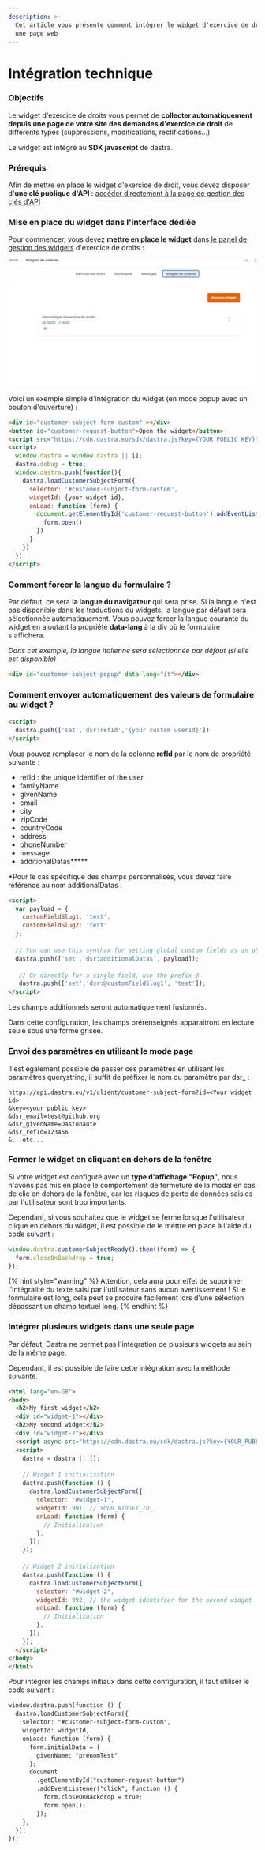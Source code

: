 ```yaml
---
description: >-
  Cet article vous présente comment intégrer le widget d'exercice de droit dans
  une page web
---
```


# Intégration technique

### Objectifs

Le widget d'exercice de droits vous permet de **collecter automatiquement depuis une page de votre site des demandes d'exercice de droit** de différents types (suppressions, modifications, rectifications...)

Le widget est intégré au **SDK javascript** de dastra.

### Prérequis

Afin de mettre en place le widget d'exercice de droit, vous devez disposer d'**une clé publique d'API** :  [accéder directement à la page de gestion des clés d'API](https://doc.dastra.eu/features/settings/gestion-des-cles-dapi)

### Mise en place du widget dans l'interface dédiée

Pour commencer, vous devez **mettre en place le widget** dans[ le panel de gestion des widgets](https://app.dasta.eu/workspace/data-subject-request/integrations) d'exercice de droits :&#x20;

![](<../../.gitbook/assets/image (250) (1) (1) (1).png>)

Voici un exemple simple d'intégration du widget (en mode popup avec un bouton d'ouverture) :

```html
<div id="customer-subject-form-custom" ></div>
<button id="customer-request-button">Open the widget</button>
<script src="https://cdn.dastra.eu/sdk/dastra.js?key={YOUR PUBLIC KEY}" async></script>
<script>
  window.dastra = window.dastra || [];
  dastra.debug = true;
  window.dastra.push(function(){
    dastra.loadCustomerSubjectForm({
      selector: '#customer-subject-form-custom',
      widgetId: {your widget id},
      onLoad: function (form) {
        document.getElementById('customer-request-button').addEventListener('click',function () {
          form.open()
        })
      }
    })
  })
</script>
```

### Comment forcer la langue du formulaire ?

Par défaut, ce sera **la langue du navigateur** qui sera prise. Si la langue n'est pas disponible dans les traductions du widgets, la langue par défaut sera sélectionnée automatiquement. Vous pouvez forcer la langue courante du widget en ajoutant la propriété **data-lang** à la div où le formulaire s'affichera.

_Dans cet exemple, la langue italienne sera sélectionnée par défaut (si elle est disponible)_

```html
<div id="customer-subject-popup" data-lang="it"></div>
```



### Comment envoyer automatiquement des valeurs de formulaire au widget ?

```html
<script>
  dastra.push(['set','dsr:refId','{your custom userId}'])
</script>
```

Vous pouvez remplacer le nom de la colonne **refId** par le nom de propriété suivante :&#x20;

* refId : the unique identifier of the user
* familyName&#x20;
* givenName
* email
* city
* zipCode
* countryCode
* address
* phoneNumber
* message
* additionalDatas**\***

\*Pour le cas spécifique des champs personnalisés, vous devez faire référence au nom additionalDatas :

```html
<script>
  var payload = {
    customFieldSlug1: 'test', 
    customFieldSlug2: 'test'
  };
  
  // You can use this synthax for setting global custom fields as an object
  dastra.push(['set','dsr:additionalDatas', payload]);
  
   // Or directly for a single field, use the prefix @
   dastra.push(['set','dsr:@customFieldSlug1', 'test']);
</script>
```

Les champs additionnels seront automatiquement fusionnés.

Dans cette configuration, les champs prérenseignés apparaitront en lecture seule sous une forme grisée.&#x20;



### Envoi des paramètres en utilisant le mode page

Il est également possible de passer ces paramètres en utilisant les paramètres querystring, il suffit de préfixer le nom du paramètre par dsr\_ :&#x20;

```url
https://api.dastra.eu/v1/client/customer-subject-form?id=<Your widget id>
&key=<your public key>
&dsr_email=test@github.org
&dsr_givenName=Dastonaute
&dsr_refId=123456
&...etc...
```

### Fermer le widget en cliquant en dehors de la fenêtre

Si votre widget est configuré avec un **type d'affichage "Popup"**, nous n'avons pas mis en place le comportement de fermeture de la modal en cas de clic en dehors de la fenêtre, car les risques de perte de données saisies par l'utilisateur sont trop importants.

Cependant, si vous souhaitez que le widget se ferme lorsque l'utilisateur clique en dehors du widget, il est possible de le mettre en place à l'aide du code suivant :&#x20;

```javascript
window.dastra.customerSubjectReady().then((form) => { 
  form.closeOnBackdrop = true; 
});
```

{% hint style="warning" %}
Attention, cela aura pour effet de supprimer l'intégralité du texte saisi par l'utilisateur sans aucun avertissement ! Si le formulaire est long, cela peut se produire facilement lors d'une sélection dépassant un champ textuel long.
{% endhint %}

### Intégrer plusieurs widgets dans une seule page

Par défaut, Dastra ne permet pas l'intégration de plusieurs widgets au sein de la même page.&#x20;

Cependant, il est possible de faire cette intégration avec la méthode suivante.&#x20;

```html
<html lang="en-GB">
<body>
  <h2>My first widget</h2>
  <div id="widget-1"></div>
  <h2>My second widget</h2>
  <div id="widget-2"></div>
  <script async src="https://cdn.dastra.eu/sdk/dastra.js?key={YOUR_PUBLIC_KEY}"></script>
  <script>
    dastra = dastra || [];
    
    // Widget 1 initialization
    dastra.push(function () {
      dastra.loadCustomerSubjectForm({
        selector: "#widget-1",
        widgetId: 991, // YOUR_WIDGET_ID_
        onLoad: function (form) {
          // Initialization
        },
      });
    });

    // Widget 2 initialization
    dastra.push(function () {
      dastra.loadCustomerSubjectForm({
        selector: "#widget-2",
        widgetId: 992, // the widget identifier for the second widget
        onLoad: function (form) {
          // Initialization
        },
      });
    });
  </script>
</body>
</html>
```

Pour intégrer les champs initiaux dans cette configuration, il faut utiliser le code suivant :&#x20;

```html
window.dastra.push(function () {
  dastra.loadCustomerSubjectForm({
    selector: "#customer-subject-form-custom",
    widgetId: widgetId,
    onLoad: function (form) {
      form.initialData = {
        givenName: "prénomTest"
      };
      document
        .getElementById("customer-request-button")
        .addEventListener("click", function () {
          form.closeOnBackdrop = true;
          form.open();
        });
    },
  });
});
```
